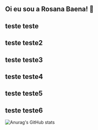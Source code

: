 ## Oi eu sou a Rosana Baena! 👋
## teste teste
## teste teste2
## teste teste3
## teste teste4
## teste teste5
## teste teste6


![Anurag's GitHub stats](https://github-readme-stats.vercel.app/api?username=rosanabaena&show_icons=true&theme=radical)




<!--
**rosanabaena/rosanabaena** is a ✨ _special_ ✨ repository because its `README.md` (this file) appears on your GitHub profile.

Here are some ideas to get you started:

- 🔭 I’m currently working on ...
- 🌱 I’m currently learning ...
- 👯 I’m looking to collaborate on ...
- 🤔 I’m looking for help with ...
- 💬 Ask me about ...
- 📫 How to reach me: ...
- 😄 Pronouns: ...
- ⚡ Fun fact: ...


<div>
 <a href="https://www.gmail.com/" target="_blank"><img src="https://img.shields.io/badge/Gmail-D14836?style=for-the-badge&logo=gmail&logoColor=white" target="_blank"></a>
    	
</div>
-->
